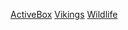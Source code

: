 [ActiveBox](https://dariavorom.github.io/ActiveBox/)
[Vikings](https://dariavorom.github.io/Vikings/)
[Wildlife](https://dariavorom.github.io/wildlife/)
